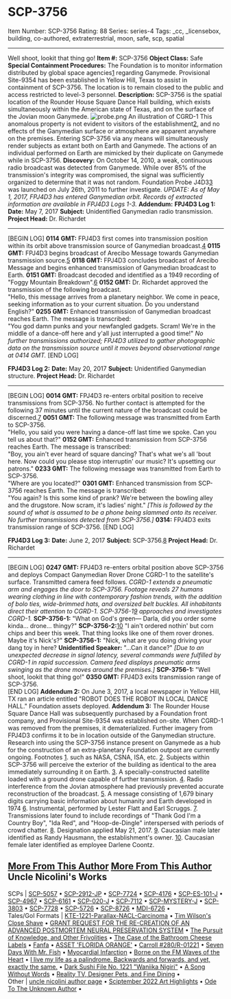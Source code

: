 # SCP-3756
Item Number: SCP-3756
Rating: 88
Series: series-4
Tags: _cc, _licensebox, building, co-authored, extraterrestrial, moon, safe, scp, spatial

---

Well shoot, lookit that thing go!
**Item #:** SCP-3756
**Object Class:** Safe
**Special Containment Procedures:** The Foundation is to monitor information distributed by global space agencies[1](javascript:;) regarding Ganymede. Provisional Site-9354 has been established in Yellow Hill, Texas to assist in containment of SCP-3756. The location is to remain closed to the public and access restricted to level-3 personnel.
**Description:** SCP-3756 is the spatial location of the Rounder House Square Dance Hall building, which exists simultaneously within the American state of Texas, and on the surface of the Jovian moon Ganymede.
![probe.png](https://scp-wiki.wdfiles.com/local--files/scp-3756/probe.png)
An illustration of CGRD-1
This anomalous property is not evident to visitors of the establishment[2](javascript:;), and no effects of the Ganymedian surface or atmosphere are apparent anywhere on the premises. Entering SCP-3756 via any means will simultaneously render subjects as extant both on Earth and Ganymede. The actions of an individual performed on Earth are mimicked by their duplicate on Ganymede while in SCP-3756.
**Discovery:** On October 14, 2010, a weak, continuous radio broadcast was detected from Ganymede. While over 85% of the transmission's integrity was compromised, the signal was sufficiently organized to determine that it was not random. Foundation Probe J4D3[3](javascript:;) was launched on July 26th, 2011 to further investigate.
_UPDATE: As of May 1, 2017, FPJ4D3 has entered Ganymedian orbit. Records of extracted information are available in FPJ4D3 Logs 1-3._
**Addendum:**
**FPJ4D3 Log 1:**
**Date:** May 7, 2017
**Subject:** Unidentified Ganymedian radio transmission.
**Project Head:** Dr. Richardet
* * *
[BEGIN LOG]
**0114 GMT:** FPJ4D3 first comes into transmission position within its orbit above transmission source of Ganymedian broadcast.[4](javascript:;)
**0115 GMT:** FPJ4D3 begins broadcast of Arecibo Message towards Ganymedian transmission source.[5](javascript:;)
**0118 GMT:** FPJ4D3 concludes broadcast of Arecibo Message and begins enhanced transmission of Ganymedian broadcast to Earth.
**0151 GMT:** Broadcast decoded and identified as a 1949 recording of "Foggy Mountain Breakdown".[6](javascript:;)
**0152 GMT:** Dr. Richardet approved the transmission of the following broadcast.  
"Hello, this message arrives from a planetary neighbor. We come in peace, seeking information as to your current situation. Do you understand English?"
**0255 GMT:** Enhanced transmission of Ganymedian broadcast reaches Earth. The message is transcribed:  
"You god damn punks and your newfangled gadgets. Scram! We're in the middle of a dance-off here and y'all just interrupted a good time!"
_No further transmissions authorized; FPJ4D3 utilized to gather photographic data on the transmission source until it moves beyond observational range at 0414 GMT._
[END LOG]
  
  

**FPJ4D3 Log 2:**
**Date:** May 20, 2017
**Subject:** Unidentified Ganymedian structure.
**Project Head:** Dr. Richardet
* * *
[BEGIN LOG]
**0014 GMT:** FPJ4D3 re-enters orbital position to receive transmissions from SCP-3756. No further contact is attempted for the following 37 minutes until the current nature of the broadcast could be discerned.[7](javascript:;)
**0051 GMT:** The following message was transmitted from Earth to SCP-3756.  
"Hello, you said you were having a dance-off last time we spoke. Can you tell us about that?"
**0152 GMT:** Enhanced transmission from SCP-3756 reaches Earth. The message is transcribed:  
"Boy, you ain't ever heard of square dancing? That's what we's all 'bout here. Now could you please stop interruptin' our music? It's upsetting our patrons."
**0233 GMT:** The following message was transmitted from Earth to SCP-3756.  
"Where are you located?"
**0301 GMT:** Enhanced transmission from SCP-3756 reaches Earth. The message is transcribed:  
"You again? Is this some kind of prank? We're between the bowling alley and the drugstore. Now scram, it's ladies' night."
_[This is followed by the sound of what is assumed to be a phone being slammed onto its receiver. No further transmissions detected from SCP-3756.]_
**0314:** FPJ4D3 exits transmission range of SCP-3756.
[END LOG]
  
  

**FPJ4D3 Log 3:**
**Date:** June 2, 2017
**Subject:** SCP-3756.[8](javascript:;)
**Project Head:** Dr. Richardet
* * *
[BEGIN LOG]
**0247 GMT:** FPJ4D3 re-enters orbital position above SCP-3756 and deploys Compact Ganymedian Rover Drone CGRD-1 to the satellite's surface. Transmitted camera feed follows.
_CGRD-1 extends a pneumatic arm and engages the door to SCP-3756. Footage reveals 27 humans wearing clothing in line with contemporary fashion trends, with the addition of bolo ties, wide-brimmed hats, and oversized belt buckles. All inhabitants direct their attention to CGRD-1._
_SCP-3756-1[9](javascript:;) approaches and investigates CGRD-1._
**SCP-3756-1:** "What on God's green— Darla, did you order some kinda… drone… thingy?"
**SCP-3756-2:**[10](javascript:;) "I ain't ordered nothin' but corn chips and beer this week. That thing looks like one of them rover drones. Maybe it's Nick's?"
**SCP-3756-1:** "Nick, what are you doing driving your dang toy in here?
**Unidentified Speaker:** "…Can it dance?"
_[Due to an unexpected decrease in signal latency, several commands were fulfilled by CGRD-1 in rapid succession. Camera feed displays pneumatic arms swinging as the drone moves around the premises.]_
**SCP-3756-1:** "Well shoot, lookit that thing go!"
**0350 GMT:** FPJ4D3 exits transmission range of SCP-3756.  
[END LOG]
**Addendum 2:** On June 3, 2017, a local newspaper in Yellow Hill, TX ran an article entitled "ROBOT DOES THE ROBOT IN LOCAL DANCE HALL." Foundation assets deployed.
**Addendum 3:** The Rounder House Square Dance Hall was subsequently purchased by a Foundation front company, and Provisional Site-9354 was established on-site. When CGRD-1 was removed from the premises, it dematerialized. Further imagery from FPJ4D3 confirms it to be in location outside of the Ganymedian structure. Research into using the SCP-3756 instance present on Ganymede as a hub for the construction of an extra-planetary Foundation outpost are currently ongoing.
Footnotes
[1](javascript:;). such as NASA, CSNA, ISA, etc.
[2](javascript:;). Subjects within SCP-3756 will perceive the exterior of the building as identical to the area immediately surrounding it on Earth.
[3](javascript:;). A specially-constructed satellite loaded with a ground drone capable of further transmission.
[4](javascript:;). Radio interference from the Jovian atmosphere had previously prevented accurate reconstruction of the broadcast.
[5](javascript:;). A message consisting of 1,679 binary digits carrying basic information about humanity and Earth developed in 1974
[6](javascript:;). Instrumental, performed by Lester Flatt and Earl Scruggs.
[7](javascript:;). Transmissions later found to include recordings of "Thank God I'm a Country Boy", "Ida Red", and "Hoop-de-Dingle" interspersed with periods of crowd chatter.
[8](javascript:;). Designation applied May 21, 2017.
[9](javascript:;). Caucasian male later identified as Randy Hausmann, the establishment's owner.
[10](javascript:;). Caucasian female later identified as employee Darlene Coontz.
  
  
  

[More From This Author](javascript:;)
[More From This Author](javascript:;)
Uncle Nicolini's Works  
---  
SCPs |  [SCP-5057](/scp-5057) • [SCP-2912-JP](/scp-2912-jp) • [SCP-7724](/scp-7724) • [SCP-4176](/scp-4176) • [SCP-ES-101-J](/scp-es-101-j) • [SCP-4967](/scp-4967) • [SCP-6161](/scp-6161) • [SCP-020-J](/scp-020-j) • [SCP-7112](/scp-7112) • [SCP-MYSTERY-J](/scp-mystery-j) • [SCP-3803](/scp-3803) • [SCP-7728](/scp-7728) • [SCP-5726](/scp-5726) • [SCP-8726](/scp-8726) • [MDI-6726](/scp-6726) •  
Tales/GoI Formats |  [KTE-1221-Parallax-NACL-Carcinoma](/kte-1221-parallax-nacl-carcinoma) • [Tim Wilson's Close Shave](/tim-wilson-s-close-shave) • [GRANT REQUEST FOR THE RE-CREATION OF AN ADVANCED POSTMORTEM NEURAL PRESERVATION SYSTEM](/grant-request-post-mortem-neural-preservation) • [The Pursuit of Knowledge, and Other Frivolities](/tpokaof) • [The Case of the Bathroom Cheese Labels](/the-case-of-the-bathroom-cheese-labels) • [Fanfa](/fanfa) • [ASSET 'FLORIDA ORANGE'](/asset-florida-orange) • [Carroll #280/R-01221](/chicago-factory) • [Seven Days With Mr. Fish](/seven-days-with-mr-fish) • [Myocardial Infarction](/myocardial-infarction) • [Borne on the FM Waves of the Heart](/borne-on-the-fm-waves-of-the-heart) • [I live my life as a palindrome. Backwards and forwards, and yet, exactly the same.](/palindrome) • [Dark Sushi File No. 1221 "Waniika Nigiri"](/dark-sushi-file-no-1221) • [A Song Without Words](/a-song-without-words) • [Reality TV, Designer Pets, and Fine Dining](/reality-tv-designer-pets-and-fine-dining) •  
Other |  [uncle nicolini author page](/uncle-nicolini-author-page) • [Sciptember 2022 Art Highlights](/sciptember-2022-art) • [Ode To The Unknown Author](/ode-to-the-unknown-author) •